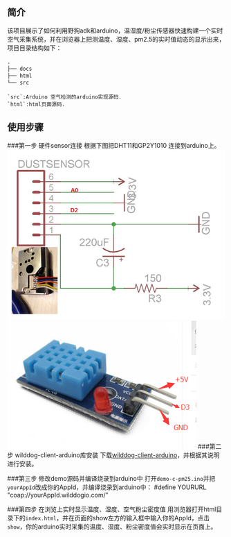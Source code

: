 ## 简介
该项目展示了如何利用野狗adk和arduino，温湿度/粉尘传感器快速构建一个实时空气采集系统，并在浏览器上把测温度、湿度、pm2.5的实时值动态的显示出来，项目目录结构如下：

	.
	├── docs
	├── html
	└── src

	`src`:Arduino 空气检测的arduino实现源码.
	`html`:html页面源码.

## 使用步骤
	
###第一步 硬件sensor连接
根据下图把DHT11和GP2Y1010 连接到arduino上。
![GP2Y1010 接线示意图](./docs/GP2Y1010AU0F_pinconnect.jpg)
![DHT11管脚接口示意图](./docs/dht11-pinconnect.png)
###第二步 wilddog-client-arduino库安装
下载[wilddog-client-arduino](https://github.com/WildDogTeam/wilddog-client-arduino)，并根据其说明进行安装。

###第三步 修改demo源码并编译烧录到arduino中
打开`demo-c-pm25.ino`并把`yourAppId`改成你的AppId，并编译烧录到arduino中：
	#define YOURURL  "coap://yourAppId.wilddogio.com/"

###第四步 在浏览上实时显示温度、湿度、空气粉尘密度值
用浏览器打开html目录下的`index.html`，并在页面的show左方的输入框中输入你的AppId，点击`show`，你的arduino实时采集的温度、湿度、粉尘密度值会实时显示在页面上。
